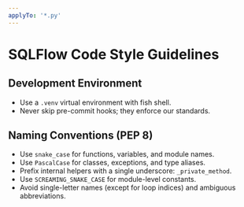 ```yaml
---
applyTo: '*.py'
---
```

# SQLFlow Code Style Guidelines

## Development Environment
- Use a `.venv` virtual environment with fish shell.
- Never skip pre-commit hooks; they enforce our standards.

## Naming Conventions (PEP 8)
- Use `snake_case` for functions, variables, and module names.
- Use `PascalCase` for classes, exceptions, and type aliases.
- Prefix internal helpers with a single underscore: `_private_method`.
- Use `SCREAMING_SNAKE_CASE` for module-level constants.
- Avoid single-letter names (except for loop indices) and ambiguous abbreviations.

